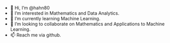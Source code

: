 - 👋 Hi, I’m @hahn80
- 👀 I’m interested in Mathematics and Data Analytics.
- 🌱 I’m currently learning Machine Learning.
- 💞️ I’m looking to collaborate on Mathematics and Applications to Machine Learning.
- 📫 Reach me via github.

<!---
hahn80/hahn80 is a ✨ special ✨ repository because its `README.md` (this file) appears on your GitHub profile.
You can click the Preview link to take a look at your changes.
--->
